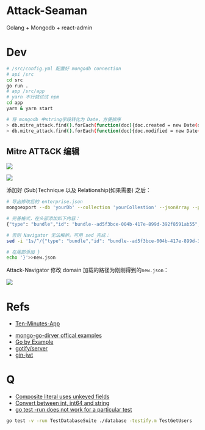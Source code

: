 # Attack-Seaman

Golang + Mongodb + react-admin

# Dev
```sh
# /src/config.yml 配置好 mongodb connection
# api /src
cd src
go run .
# app /src/app
# yarn 不行就试试 npm
cd app
yarn & yarn start
```

```sh
# 将 mongodb 中string字段转化为 Date，方便排序
> db.mitre_attack.find().forEach(function(doc){doc.created = new Date(doc.created);db.mitre_attack.save(doc)});
> db.mitre_attack.find().forEach(function(doc){doc.modified = new Date(doc.modified);db.mitre_attack.save(doc)});
```
## Mitre ATT&CK 编辑

![](./attackPatterns.png)

![](./relationships.png)


添加好 (Sub)Technique 以及 Relationship(如果需要) 之后：

```sh
# 导出修改后的 enterprise.json 
mongoexport --db 'yourDb' --collection 'yourCollestion' --jsonArray --pretty> new.json

# 完善格式，在头部添加如下内容：
{"type": "bundle","id": "bundle--ad5f3bce-004b-417e-899d-392f8591ab55","spec_version": "2.0","objects":

# 否则 Navigator 无法解析。可用 sed 完成：
sed -i '1s/^/{"type": "bundle","id": "bundle--ad5f3bce-004b-417e-899d-392f8591ab55","spec_version": "2.0","objects":/' new.json

# 在尾部添加 }
echo '}'>>new.json
```

Attack-Navigator 修改 domain 加载的路径为刚刚得到的`new.json`：

![](navigator.png)



# Refs
- [Ten-Minutes-App](https://github.com/Kirk-Wang/Ten-Minutes-App)
* [mongo-go-dirver offical examples](https://github.com/mongodb/mongo-go-driver/blob/master/examples/documentation_examples/examples.go)
* [Go by Example](https://gobyexample.com/)
* [gotify/server](https://github.com/gotify/server)
* [gin-jwt](https://github.com/appleboy/gin-jwt)

# Q
* [Composite literal uses unkeyed fields](https://stackoverflow.com/questions/54548441/composite-literal-uses-unkeyed-fields)
* [Convert between int, int64 and string](https://yourbasic.org/golang/convert-int-to-string/)
* [go test -run does not work for a particular test](https://github.com/stretchr/testify/issues/460)
```sh
go test -v -run TestDatabaseSuite ./database -testify.m TestGetUsers
```
